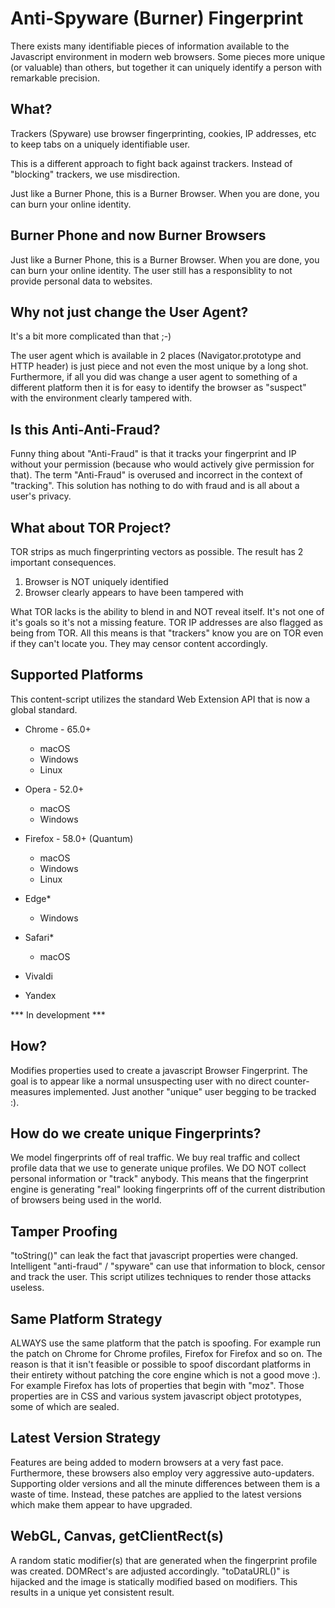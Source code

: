 # Anti-Spyware (Burner) Fingerprint

There exists many identifiable pieces of information available to the Javascript
environment in modern web browsers. Some pieces more unique (or valuable) than
others, but together it can uniquely identify a person with remarkable precision.


What?
------------------------------------------------------------------------------------
Trackers (Spyware) use browser fingerprinting, cookies, IP addresses, etc to keep tabs on
a uniquely identifiable user.

This is a different approach to fight back against trackers. Instead of "blocking"
trackers, we use misdirection.

Just like a Burner Phone, this is a Burner Browser. When you are done, you can
burn your online identity.


Burner Phone and now Burner Browsers
------------------------------------------------------------------------------------
Just like a Burner Phone, this is a Burner Browser. When you are done, you can
burn your online identity. The user still has a responsiblity to not provide
personal data to websites.


Why not just change the User Agent?
------------------------------------------------------------------------------------
It's a bit more complicated than that ;-)

The user agent which is available in 2 places (Navigator.prototype and HTTP header)
is just piece and not even the most unique by a long shot. Furthermore, if all you
did was change a user agent to something of a different platform then it is for
easy to identify the browser as "suspect" with the environment clearly tampered with.


Is this Anti-Anti-Fraud?
------------------------------------------------------------------------------------
Funny thing about "Anti-Fraud" is that it tracks your fingerprint and IP without
your permission (because who would actively give permission for that). The term
"Anti-Fraud" is overused and incorrect in the context of "tracking". This solution
has nothing to do with fraud and is all about a user's privacy.


What about TOR Project?
------------------------------------------------------------------------------------
TOR strips as much fingerprinting vectors as possible. The result has 2 important
consequences.
1. Browser is NOT uniquely identified
2. Browser clearly appears to have been tampered with

What TOR lacks is the ability to blend in and NOT reveal itself. It's not one of
it's goals so it's not a missing feature. TOR IP addresses are also flagged
as being from TOR. All this means is that "trackers" know you are on TOR even
if they can't locate you. They may censor content accordingly.


Supported Platforms
------------------------------------------------------------------------------------
This content-script utilizes the standard Web Extension API that is now a
global standard.

- Chrome - 65.0+
  - macOS
  - Windows
  - Linux
  
- Opera - 52.0+
  - macOS
  - Windows
  
- Firefox - 58.0+ (Quantum)
  - macOS
  - Windows
  - Linux

- Edge*
  - Windows

- Safari*
  - macOS

- Vivaldi
- Yandex

*** In development ***

How?
------------------------------------------------------------------------------------
Modifies properties used to create a javascript Browser Fingerprint. The goal
is to appear like a normal unsuspecting user with no direct counter-measures
implemented. Just another "unique" user begging to be tracked :).


How do we create unique Fingerprints?
------------------------------------------------------------------------------------
We model fingerprints off of real traffic. We buy real traffic and collect
profile data that we use to generate unique profiles. We DO NOT collect personal
information or "track" anybody. This means that the fingerprint engine is
generating "real" looking fingerprints off of the current distribution of browsers
being used in the world.


Tamper Proofing
------------------------------------------------------------------------------------
"toString()" can leak the fact that javascript properties were changed.
Intelligent "anti-fraud" / "spyware" can use that information to block, censor
and track the user. This script utilizes techniques to render those attacks
useless.


Same Platform Strategy
------------------------------------------------------------------------------------
ALWAYS use the same platform that the patch is spoofing. For example run the
patch on Chrome for Chrome profiles, Firefox for Firefox and so on. The reason
is that it isn't feasible or possible to spoof discordant platforms in their
entirety without patching the core engine which is not a good move :). For example
Firefox has lots of properties that begin with "moz". Those properties are in CSS
and various system javascript object prototypes, some of which are sealed.


Latest Version Strategy
------------------------------------------------------------------------------------
Features are being added to modern browsers at a very fast pace. Furthermore,
these browsers also employ very aggressive auto-updaters. Supporting older versions
and all the minute differences between them is a waste of time. Instead, these
patches are applied to the latest versions which make them appear to have upgraded.


WebGL, Canvas, getClientRect(s)
------------------------------------------------------------------------------------
A random static modifier(s) that are generated when the fingerprint profile
was created. DOMRect's are adjusted accordingly. "toDataURL()" is hijacked
and the image is statically modified based on modifiers. This results in a
unique yet consistent result.

